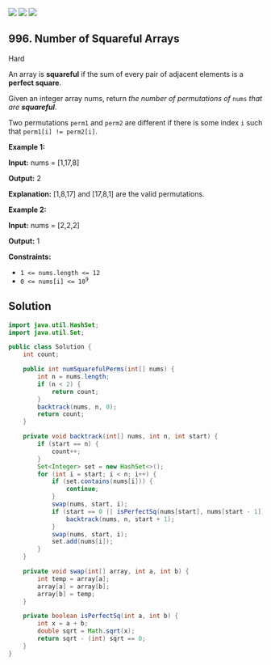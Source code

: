[![](https://img.shields.io/github/stars/javadev/LeetCode-in-Java?label=Stars&style=flat-square)](https://github.com/javadev/LeetCode-in-Java)
[![](https://img.shields.io/github/forks/javadev/LeetCode-in-Java?label=Fork%20me%20on%20GitHub%20&style=flat-square)](https://github.com/javadev/LeetCode-in-Java/fork)
[![](https://img.shields.io/badge/-LeetCode%20in%20Kotlin-blue?style=flat-square)](https://github.com/javadev/LeetCode-in-Kotlin)

## 996\. Number of Squareful Arrays

Hard

An array is **squareful** if the sum of every pair of adjacent elements is a **perfect square**.

Given an integer array nums, return _the number of permutations of_ `nums` _that are **squareful**_.

Two permutations `perm1` and `perm2` are different if there is some index `i` such that `perm1[i] != perm2[i]`.

**Example 1:**

**Input:** nums = [1,17,8]

**Output:** 2

**Explanation:** [1,8,17] and [17,8,1] are the valid permutations. 

**Example 2:**

**Input:** nums = [2,2,2]

**Output:** 1 

**Constraints:**

*   `1 <= nums.length <= 12`
*   <code>0 <= nums[i] <= 10<sup>9</sup></code>

## Solution

```java
import java.util.HashSet;
import java.util.Set;

public class Solution {
    int count;

    public int numSquarefulPerms(int[] nums) {
        int n = nums.length;
        if (n < 2) {
            return count;
        }
        backtrack(nums, n, 0);
        return count;
    }

    private void backtrack(int[] nums, int n, int start) {
        if (start == n) {
            count++;
        }
        Set<Integer> set = new HashSet<>();
        for (int i = start; i < n; i++) {
            if (set.contains(nums[i])) {
                continue;
            }
            swap(nums, start, i);
            if (start == 0 || isPerfectSq(nums[start], nums[start - 1])) {
                backtrack(nums, n, start + 1);
            }
            swap(nums, start, i);
            set.add(nums[i]);
        }
    }

    private void swap(int[] array, int a, int b) {
        int temp = array[a];
        array[a] = array[b];
        array[b] = temp;
    }

    private boolean isPerfectSq(int a, int b) {
        int x = a + b;
        double sqrt = Math.sqrt(x);
        return sqrt - (int) sqrt == 0;
    }
}
```